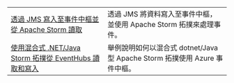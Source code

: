 |  |  |
|---------|---------|
| [透過 JMS 寫入至事件中樞並從 Apache Storm 讀取][1] | 透過 JMS 將資料寫入至事件中樞，並使用 Apache Storm 拓撲來處理事件。 
| [使用混合式 .NET/Java Storm 拓撲從 EventHubs 讀取和寫入][2] | 舉例說明如何以混合式 dotnet/Java 型 Apache Storm 拓撲使用 Azure 事件中樞。

[1]: https://azure.microsoft.com/resources/samples/event-hubs-java-storm-sender-jms-receiver/
[2]: https://azure.microsoft.com/resources/samples/hdinsight-dotnet-java-storm-eventhub/